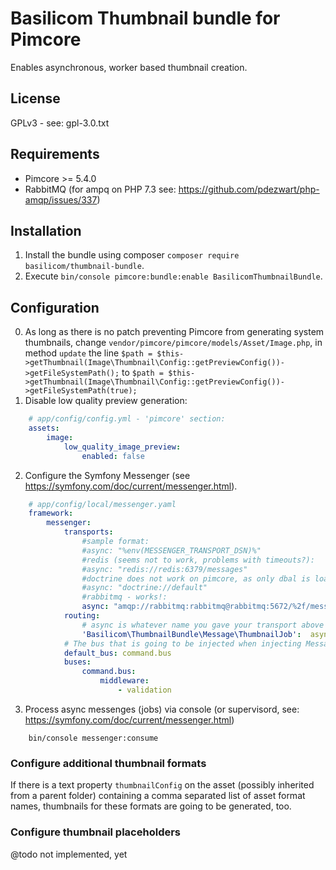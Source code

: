 # Basilicom Thumbnail bundle for Pimcore

Enables asynchronous, worker based thumbnail creation.

## License

GPLv3 - see: gpl-3.0.txt


## Requirements

* Pimcore >= 5.4.0
* RabbitMQ (for ampq on PHP 7.3 see: https://github.com/pdezwart/php-amqp/issues/337)


## Installation

1) Install the bundle using composer `composer require basilicom/thumbnail-bundle`.
2) Execute `bin/console pimcore:bundle:enable BasilicomThumbnailBundle`.


## Configuration

0) As long as there is no patch preventing Pimcore from
  generating system thumbnails, change `vendor/pimcore/pimcore/models/Asset/Image.php`,
  in method `update` the line `$path = $this->getThumbnail(Image\Thumbnail\Config::getPreviewConfig())->getFileSystemPath();` to
  `$path = $this->getThumbnail(Image\Thumbnail\Config::getPreviewConfig())->getFileSystemPath(true);`
1) Disable low quality preview generation:
```yaml
    # app/config/config.yml - 'pimcore' section:
    assets:
        image:
            low_quality_image_preview:
                enabled: false
```
2) Configure the Symfony Messenger (see https://symfony.com/doc/current/messenger.html).
```yaml
    # app/config/local/messenger.yaml
    framework:
        messenger:
            transports:
                #sample format:
                #async: "%env(MESSENGER_TRANSPORT_DSN)%"
                #redis (seems not to work, problems with timeouts?):
                #async: "redis://redis:6379/messages"
                #doctrine does not work on pimcore, as only dbal is loaded, not doctrine!
                #async: "doctrine://default"
                #rabbitmq - works!:
                async: "amqp://rabbitmq:rabbitmq@rabbitmq:5672/%2f/messages"
            routing:
                # async is whatever name you gave your transport above
                'Basilicom\ThumbnailBundle\Message\ThumbnailJob':  async
            # The bus that is going to be injected when injecting MessageBusInterface
            default_bus: command.bus
            buses:
                command.bus:
                    middleware:
                        - validation
```
3) Process async messenges (jobs) via console (or supervisord, see: https://symfony.com/doc/current/messenger.html)
```
    bin/console messenger:consume
```

### Configure additional thumbnail formats

If there is a text property `thumbnailConfig` on the asset 
(possibly inherited from a parent folder) containing a
comma separated list of asset format names, thumbnails
for these formats are going to be generated, too.

### Configure thumbnail placeholders

@todo not implemented, yet

